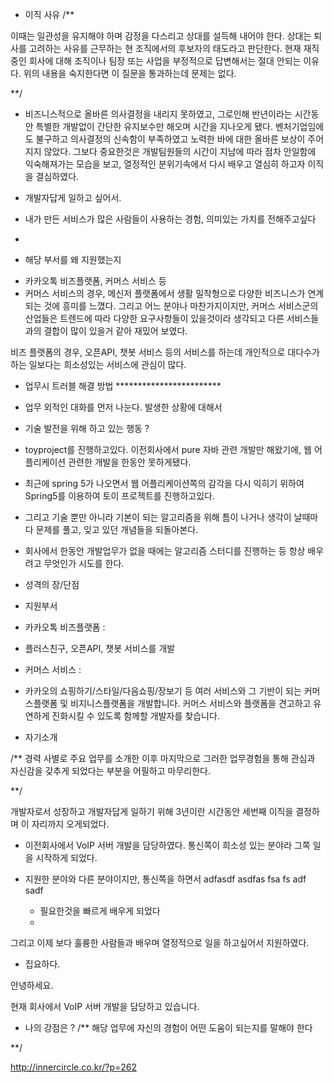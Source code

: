 * 이직 사유 
/**

이때는 일관성을 유지해야 하며 감정을 다스리고 상대를 설득해 내어야 한다. 상대는 퇴사를 고려하는 사유를 근무하는 현 조직에서의 후보자의 태도라고 판단한다. 현재 재직 중인 회사에 대해 조직이나 팀장 또는 사업을 부정적으로 답변해서는 절대 안되는 이유다. 위의 내용을 숙지한다면 이 질문을 통과하는데 문제는 없다. 

**/

- 비즈니스적으로 올바른 의사결정을 내리지 못하였고, 그로인해 반년이라는 시간동안 특별한 개발없이 간단한 유지보수만 해오며 시간을 지나오게 됐다. 
벤처기업임에도 불구하고 의사결정의 신속함이 부족하였고 노력한 바에 대한 올바른 보상이 주어지지 않았다. 그보다 중요한것은 개발팀원들의
시간이 지남에 따라 점차 안일함에 익숙해져가는 모습을 보고, 열정적인 분위기속에서 다시 배우고 열심히 하고자 이직을 결심하였다.


- 개발자답게 일하고 싶어서.
- 내가 만든 서비스가 많은 사람들이 사용하는 경험, 의미있는 가치를 전해주고싶다 
- 


* 해당 부서를 왜 지원했는지 

- 카카오톡 비즈플랫폼, 커머스 서비스 등 
- 커머스 서비스의 경우, 메신저 플랫폼에서 생활 밀착형으로 다양한 비즈니스가 연계되는 것에 흥미를 느꼈다. 그리고 어느 분야나 마찬가지이지만, 커머스 서비스군의 산업들은 트렌드에 따라 다양한 요구사항들이 있을것이라 생각되고 다른 서비스들과의 결합이 많이 있을거 같아 재밌어 보였다.

비즈 플랫폼의 경우, 오픈API, 챗봇 서비스 등의 서비스를 하는데 개인적으로 대다수가 하는 일보다는 희소성있는 서비스에 관심이 많다. 



* 업무시 트러블 해결 방법 ************************
- 업무 외적인 대화를 먼저 나눈다. 발생한 상황에 대해서 


* 기술 발전을 위해 하고 있는 행동 ?
- toyproject를 진행하고있다. 이전회사에서 pure 자바 관련 개발만 해왔기에, 웹 어플리케이션 관련한 개발을 한동안 못하게됐다.
- 최근에 spring 5가 나오면서 웹 어플리케이션쪽의 감각을 다시 익히기 위하여 Spring5를 이용하여 토이 프로젝트를 진행하고있다.
- 그리고 기술 뿐만 아니라 기본이 되는 알고리즘을 위해 틈이 나거나 생각이 날때마다 문제를 풀고, 잊고 있던 개념들을 되돌아본다.

- 회사에서 한동안 개발업무가 없을 때에는 알고리즘 스터디를 진행하는 등 항상 배우려고 무엇인가 시도를 한다.

* 성격의 장/단점 

* 지원부서 


- 카카오톡 비즈플랫폼 : 
 - 플러스친구, 오픈API, 챗봇 서비스를 개발 

- 커머스 서비스 : 
 - 카카오의 쇼핑하기/스타일/다음쇼핑/장보기 등 여러 서비스와 그 기반이 되는 커머스플랫폼 및 비지니스플랫폼을 개발합니다. 커머스 서비스와 플랫폼을 견고하고 유연하게 진화시킬 수 있도록 함께할 개발자를 찾습니다.


* 자기소개

/**
경력 사별로 주요 업무를 소개한 이후 마지막으로 그러한 업무경험을 통해 관심과 자신감을 갖추게 되었다는 부분을 어필하고 마무리한다. 

**/

개발자로서 성장하고 개발자답게 일하기 위해 3년이란 시간동안 세번째 이직을 결정하며 이 자리까지 오게되었다.

- 이전회사에서 VoIP 서버 개발을 담당하였다. 통신쪽이 희소성 있는 분야라 그쪽 일을 시작하게 되었다.
- 지원한 분야와 다른 분야이지만, 통신쪽을 하면서  adfasdf asdfas fsa fs
adf sadf <todo></todo>

	- 필요한것을 빠르게 배우게 되었다
	-		
그리고 이제 보다 훌륭한 사람들과 배우며 열정적으로 일을 하고싶어서 지원하였다.

- 집요하다.



안녕하세요. 

현재 회사에서 VoIP 서버 개발을 담당하고 있습니다. 








* 나의 강점은 ?
/**
	해당 업무에 자신의 경험이 어떤 도움이 되는지를 말해야 한다 

**/




http://innercircle.co.kr/?p=262

